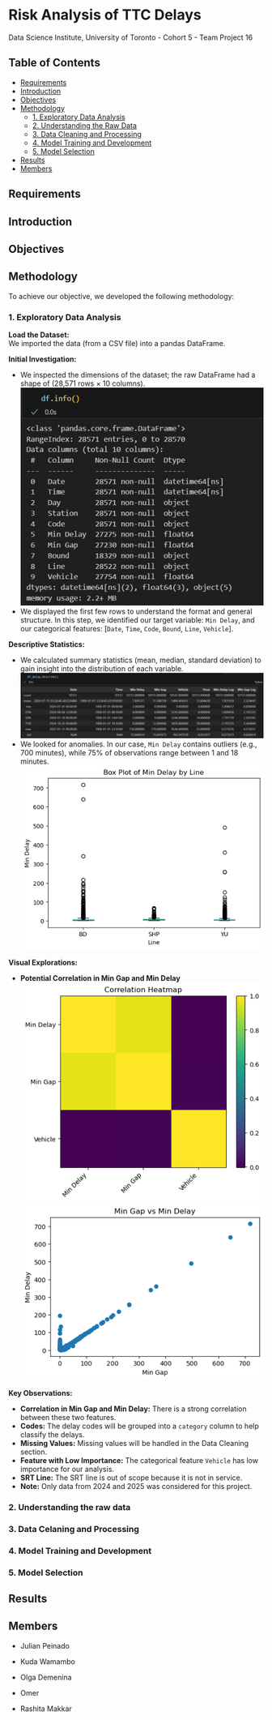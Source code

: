# Risk Analysis of TTC Delays

Data Science Institute, University of Toronto - Cohort 5 - Team Project 16

## Table of Contents

- [Requirements](#requirements)
- [Introduction](#introduction)
- [Objectives](#objectives)
- [Methodology](#methodology)
  - [1. Exploratory Data Analysis](#1-exploratory-data-analysis)
  - [2. Understanding the Raw Data](#2-understanding-the-raw-data)
  - [3. Data Cleaning and Processing](#3-data-cleaning-and-processing)
  - [4. Model Training and Development](#4-model-training-and-development)
  - [5. Model Selection](#5-model-selection)
- [Results](#results)
- [Members](#members)


## Requirements

## Introduction

## Objectives

## Methodology
To achieve our objective, we developed the following methodology:

### 1. Exploratory Data Analysis

**Load the Dataset:**  
We imported the data (from a CSV file) into a pandas DataFrame.

**Initial Investigation:**
- We inspected the dimensions of the dataset; the raw DataFrame had a shape of (28,571 rows × 10 columns).  
  ![Infor_df](02_data_processing/img/02_info_df.jpg)
- We displayed the first few rows to understand the format and general structure. In this step, we identified our target variable: `Min Delay`, and our categorical features: [`Date`, `Time`, `Code`, `Bound`, `Line`, `Vehicle`].

**Descriptive Statistics:**
- We calculated summary statistics (mean, median, standard deviation) to gain insight into the distribution of each variable.  
  ![Summary_01](02_data_processing/img/01_DP.jpg)
- We looked for anomalies. In our case, `Min Delay` contains outliers (e.g., 700 minutes), while 75% of observations range between 1 and 18 minutes.  
  ![Boxplot_MinDelay](02_data_processing/img/03_MinDelay_boxplot.png)

**Visual Explorations:**

- **Potential Correlation in Min Gap and Min Delay**  
  ![Heat_Map](02_data_processing/img/04_matrix.png)  
  ![Scatter](02_data_processing/img/05_scatter.png)

**Key Observations:**  
- **Correlation in Min Gap and Min Delay:** There is a strong correlation between these two features.  
- **Codes:** The delay codes will be grouped into a `category` column to help classify the delays.  
- **Missing Values:** Missing values will be handled in the Data Cleaning section.  
- **Feature with Low Importance:** The categorical feature `Vehicle` has low importance for our analysis.  
- **SRT Line:** The SRT line is out of scope because it is not in service.  
- **Note:** Only data from 2024 and 2025 was considered for this project.

###     2. Understanding the raw data

###     3. Data Celaning and Processing

###     4. Model Training and Development

###     5. Model Selection

## Results

## Members

- Julian Peinado

- Kuda Wamambo

- Olga Demenina

- Omer

- Rashita Makkar





